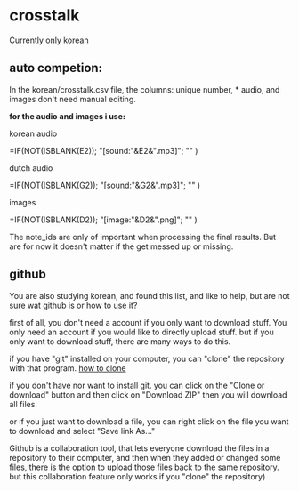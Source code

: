# crosstalk
Currently only korean


## auto competion:
In the korean/crosstalk.csv file, the columns: unique number, * audio, and images don't need manual editing.

**for the audio and images i use:**

korean audio

=IF(NOT(ISBLANK(E2)); "[sound:"&E2&".mp3]"; "" )

dutch audio	

=IF(NOT(ISBLANK(G2)); "[sound:"&G2&".mp3]"; "" )

images

=IF(NOT(ISBLANK(D2)); "[image:"&D2&".png]"; "" )

The note_ids are only of important when processing the final results. But are for now it doesn't matter if the get messed up or missing.


## github

You are also studying korean, and found this list, and like to help, but are not sure wat github is or how to use it? 

first of all, you don't need a account if you only want to download stuff.
You only need an account if you would like to directly upload stuff. but if you only want to download stuff, there are many ways to do this.

if you have "git" installed on your computer, you can "clone" the repository with that program. [how to clone](https://www.howtogeek.com/451360/how-to-clone-a-github-repository/) 

if you don't have nor want to install git. you can click on the "Clone or download" button and then click on "Download ZIP" then you will download all files.

or if you just want to download a file, you can right click on the file you want to download and select "Save link As..."

Github is a collaboration tool, that lets everyone download the files in a repository to their computer, and then when they added or changed some files, there is the option to upload those files back to the same repository. but this collaboration feature only works if you "clone" the repository)